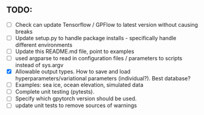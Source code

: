 ## TODO:
- [ ] Check can update Tensorflow / GPFlow to latest version without causing breaks
- [ ] Update setup.py to handle package installs - specifically handle different environments
- [ ] Update this README.md file, point to examples
- [ ] used argparse to read in configuration files / parameters to scripts instead of sys.argv
- [X] Allowable output types. How to save and load hyperparameters/variational parameters (individual?). Best database?
- [ ] Examples: sea ice, ocean elevation, simulated data
- [ ] Complete unit testing (pytests).
- [ ] Specify which gpytorch version should be used.
- [ ] update unit tests to remove sources of warnings